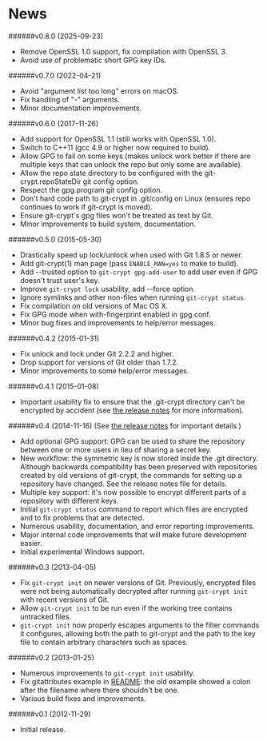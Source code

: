 News
====

######v0.8.0 (2025-09-23)
* Remove OpenSSL 1.0 support, fix compilation with OpenSSL 3.
* Avoid use of problematic short GPG key IDs.

######v0.7.0 (2022-04-21)
* Avoid "argument list too long" errors on macOS.
* Fix handling of "-" arguments.
* Minor documentation improvements.

######v0.6.0 (2017-11-26)
* Add support for OpenSSL 1.1 (still works with OpenSSL 1.0).
* Switch to C++11 (gcc 4.9 or higher now required to build).
* Allow GPG to fail on some keys (makes unlock work better if there are
  multiple keys that can unlock the repo but only some are available).
* Allow the repo state directory to be configured with the
  git-crypt.repoStateDir git config option.
* Respect the gpg.program git config option.
* Don't hard code path to git-crypt in .git/config on Linux (ensures
  repo continues to work if git-crypt is moved).
* Ensure git-crypt's gpg files won't be treated as text by Git.
* Minor improvements to build system, documentation.

######v0.5.0 (2015-05-30)
* Drastically speed up lock/unlock when used with Git 1.8.5 or newer.
* Add git-crypt(1) man page (pass `ENABLE_MAN=yes` to make to build).
* Add --trusted option to `git-crypt gpg-add-user` to add user even if
  GPG doesn't trust user's key.
* Improve `git-crypt lock` usability, add --force option.
* Ignore symlinks and other non-files when running `git-crypt status`.
* Fix compilation on old versions of Mac OS X.
* Fix GPG mode when with-fingerprint enabled in gpg.conf.
* Minor bug fixes and improvements to help/error messages.

######v0.4.2 (2015-01-31)
* Fix unlock and lock under Git 2.2.2 and higher.
* Drop support for versions of Git older than 1.7.2.
* Minor improvements to some help/error messages.

######v0.4.1 (2015-01-08)
* Important usability fix to ensure that the .git-crypt directory
  can't be encrypted by accident (see
  [the release notes](RELEASE_NOTES-0.4.1.md) for more information).

######v0.4 (2014-11-16)
(See [the release notes](RELEASE_NOTES-0.4.md) for important details.)
*   Add optional GPG support: GPG can be used to share the repository
    between one or more users in lieu of sharing a secret key.
*   New workflow: the symmetric key is now stored inside the .git
    directory.  Although backwards compatibility has been preserved
    with repositories created by old versions of git-crypt, the
    commands for setting up a repository have changed.  See the
    release notes file for details.
*   Multiple key support: it's now possible to encrypt different parts
    of a repository with different keys.
*   Initial `git-crypt status` command to report which files are
    encrypted and to fix problems that are detected.
*   Numerous usability, documentation, and error reporting improvements.
*   Major internal code improvements that will make future development
    easier.
*   Initial experimental Windows support.

######v0.3 (2013-04-05)
*   Fix `git-crypt init` on newer versions of Git.  Previously,
    encrypted files were not being automatically decrypted after running
    `git-crypt init` with recent versions of Git.
*   Allow `git-crypt init` to be run even if the working tree contains
    untracked files.
*   `git-crypt init` now properly escapes arguments to the filter
    commands it configures, allowing both the path to git-crypt and the
    path to the key file to contain arbitrary characters such as spaces.

######v0.2 (2013-01-25)
*   Numerous improvements to `git-crypt init` usability.
*   Fix gitattributes example in [README](README.md): the old example
    showed a colon after the filename where there shouldn't be one.
*   Various build fixes and improvements.

######v0.1 (2012-11-29)
*   Initial release.
